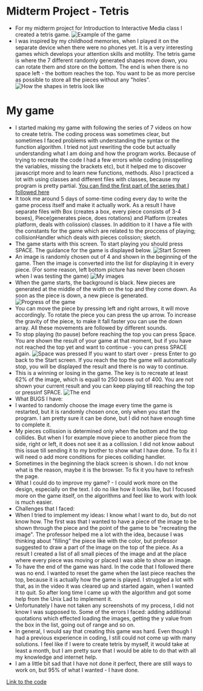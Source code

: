 # Midterm Project - Tetris
* For my midterm project for Introduction to Interactive Media class I created a tetris game.
![Example of the game](https://github.com/lizadat/Intro_to_IM/blob/76c84db182443ca42269a9df03cea921b0f075b9/MidTerm_P/GameExample.png)
* I was inspired by my childhood memories, when I played it on the separate device when there were no phones yet. It is a very interesting games which develops your attention skills and motility. The tetris game is where the 7 different randomly generated shapes move down, you can rotate them and store on the bottom. The end is when there is no space left - the bottom reaches the top. You want to be as more percise as possible to store all the pieces without any "holes".
![How the shapes in tetris look like](https://github.com/lizadat/Intro_to_IM/blob/bc499a9d7ff83fc0d797d8ec9207f582b1b87826/MidTerm_P/TetrisShapes.png)
# My game
* I started making my game with following the series of 7 videos on how to create tetris. The coding process was sometimes clear, but sometimes I faced problems with understanding the syntax or the function algorithm. I tried not just rewriting the code but actually understanding what I am doing and how the program works. Because of trying to recreate the code I had a few errors while coding (misspelling the variables, missing the brackets etc), but it helped me to discover javascript more and to learn new functions, methods. Also I practiced a lot with using classes and different files with classes, because my program is pretty partial.
[You can find the first part of the series that I followed here](https://www.youtube.com/watch?v=Wcb0_Q9r6i4)
* It took me around 5 days of some-time coding every day to write the game process itself and make it actually work. As a result I have separate files with Box (creates a box, every piece consists of 3-4 boxes), Piece(generates piece, does rotations) and Platform (creates platform, deals with colission) classes. In addition to it I have a file with the constants for the game which are related to the proccess of playing; collisionHandler which deals with pieces colission; sketch.
* The game starts with this screen. To start playing you should press SPACE. The guidance for the game is displayed below.
![Start Screen](https://github.com/lizadat/Intro_to_IM/blob/264515f82aaa1037995f522a5113c61f0069a8b8/MidTerm_P/startScreen.png)
* An image is randomly chosen out of 4 and shown in the beginning of the game. Then the image is converted into the list for displaying it in every piece. (For some reason, left bottom picture has never been chosen when I was testing the game)
![My images](https://github.com/lizadat/Intro_to_IM/blob/264515f82aaa1037995f522a5113c61f0069a8b8/MidTerm_P/images.png)
* When the game starts, the background is black. New pieces are generated at the middle of the width on the top and they come down. As soon as the piece is down, a new piece is generated. 
![Progress of the game](https://github.com/lizadat/Intro_to_IM/blob/264515f82aaa1037995f522a5113c61f0069a8b8/MidTerm_P/progress1.png)
* You can move the piece by pressing left and right arrows, it will move accordingly. To rotate the piece you can press the up arrow. To increase the gravity of the piece, to make it fall faster you can use the down array. All these movements are followed by different sounds. 
* To stop playing (to pause) before reaching the top you can press Space. You are shown the result of your game at that moment, but if you have not reached the top yet and want to continue - you can press SPACE again.
![Space was pressed](https://github.com/lizadat/Intro_to_IM/blob/264515f82aaa1037995f522a5113c61f0069a8b8/MidTerm_P/progress2_enter.png) If you want to start over - press Enter to go back to the Start screen. If you reach the top the game will automatically stop, you will be displayed the result and there is no way to continue.
* This is a winning or losing in the game. The key is to recreate at least 62% of the image, which is equall to 250 boxes out of 400. You are not shown your current result and you can keep playing till reaching the top or pressinf SPACE.
![The end](https://github.com/lizadat/Intro_to_IM/blob/264515f82aaa1037995f522a5113c61f0069a8b8/MidTerm_P/progress3_AutoEnd.png)
* What BUGS I have:
* I wanted to randomly choose the image every time the game is restarted, but it is randomly chosen once, only when you start the program. I am pretty sure it can be done, but I did not have enough time to complete it.
* My pieces collission is determined only when the bottom and the top collides. But when I for example move piece to another piece from the side, right or left, it does not see it as a collission. I did not know aabout this issue till sending it to my brother to show what I have done. To fix it I will need o add more conditions for pieces colliding handler.
* Sometimes in the beginning the black screen is shown. I do not know what is the reason, maybe it is the browser. To fix it you have to refresh the page.
* What I could do to improve my game? - I could work more on the design, especially on the text. I do no like how it looks like, but I focused more on the game itself, on the algorithms and feel like to work with look is much easier.
* Challenges that I faced:
* When I tried to implement my ideas: I know what I want to do, but do not know how. The first was that I wanted to have a piece of the image to be shown through the piece and the point of the game to be "recreating the image". The professor helped me a lot with the idea, because I was thinking about "filling" the piece like with the color, but professor suggested to draw a part of the image on the top of the piece. As a result I created a list of all small pieces of the image and at the place where every piece was moving or placed I was able to show an image.
* To have the end of the game was hard. In the code that I followed there was no end. I wanted to reset the game when the last piece reaches the top, because it is actually how the game is played. I struggled a lot with that, as in the video it was cleared up and started again, when I wanted it to quit. So after long time I came up with the algorithm and got some help from the Unix Lad to implement it.
* Unfortunately I have not taken any screenshots of my process, I did not know I was supposed to. Some of the errors I faced: adding additional quotations which effected loading the images, getting the y value from the box in the list, going out of range and so on.
* In general, I would say that creating this game was hard. Even though I had a previous experience in coding, I still could not come up with many solutions. I feel like if I were to create tetris by myself, it would take at least a month, but I am pretty sure that I would be able to do that with all my knowledge and internet help.
* I am a little bit sad that I have not done it perfect, there are still ways to work on, but 95% of what I wanted - I have done.

[Link to the code](https://editor.p5js.org/lizadat/sketches/152VYqEfx)
